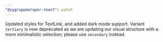 ```yaml
---
"@vygruppen/spor-react": patch
---
```


Updated styles for TextLink, and added dark mode support.
Variant `tertiary` is now deprecated as we are updating our visual structure 
with a more minimalistic selection; please use `secondary` instead.

